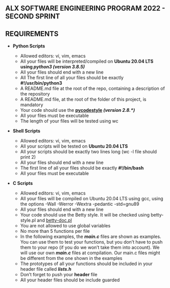 ## ALX SOFTWARE ENGINEERING PROGRAM 2022 - SECOND SPRINT

## REQUIREMENTS

* **Python Scripts**
	* Allowed editors: vi, vim, emacs
	* All your files will be interpreted/compiled on **Ubuntu 20.04 LTS using _python3 (version 3.8.5)_**
	* All your files should end with a new line
	* All The first line of all your files should be exactly **#!/usr/bin/python3**
	* A README.md file at the root of the repo, containing a description of the repository
	* A README.md file, at the root of the folder of this project, is mandatory
	* Your code should use the **[pycodestyle](https://pypi.org/project/pycodestyle/) _(version 2.8.*)_**
	* All your files must be executable
	* The length of your files will be tested using wc

* **Shell Scripts**
	* Allowed editors: vi, vim, emacs
	* All your scripts will be tested on **Ubuntu 20.04 LTS**
	* All your scripts should be exactly two lines long (wc -l file should print 2)
	* All your files should end with a new line
	* The first line of all your files should be exactly **#!/bin/bash**
	* All your files must be executable

* **C Scripts**
	* Allowed editors: vi, vim, emacs
	* All your files will be compiled on Ubuntu 20.04 LTS using gcc, using the options -Wall -Werror -Wextra -pedantic -std=gnu89
	* All your files should end with a new line
	* Your code should use the Betty style. It will be checked using betty-style.pl and [betty-doc.pl](https://github.com/holbertonschool/Betty/blob/master/betty-doc.pl)
	* You are not allowed to use global variables
	* No more than 5 functions per file
	* In the following examples, the **_main.c_** files are shown as examples. You can use them to test your functions, but you don’t 	have to push them to your repo (if you do we won’t take them into account). We will use our own **_main.c_** files at compilation. Our main.c files might be different from the one shown in the examples
	* The prototypes of all your functions should be included in your header file called **_lists.h_**
	* Don’t forget to push your **header** file
	* All your header files should be include guarded
